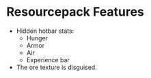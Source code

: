 # Resourcepack Features

* Hidden hotbar stats:
    - Hunger
    - Armor
    - Air
    - Experience bar
* The ore texture is disguised.